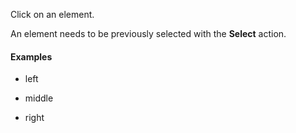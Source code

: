 Click on an element.

An element needs to be previously selected with the **Select** action.

#### Examples

- left

- middle

- right